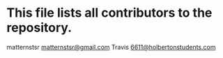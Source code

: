 # This file lists all contributors to the repository.
matternstsr <matternstsr@gmail.com>
Travis <6611@holbertonstudents.com>
